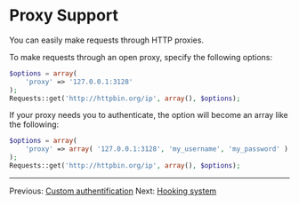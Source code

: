 Proxy Support
=============

You can easily make requests through HTTP proxies.

To make requests through an open proxy, specify the following options:

```php
$options = array(
	'proxy' => '127.0.0.1:3128'
);
Requests::get('http://httpbin.org/ip', array(), $options);
```

If your proxy needs you to authenticate, the option will become an array like
the following:

```php
$options = array(
	'proxy' => array( '127.0.0.1:3128', 'my_username', 'my_password' )
);
Requests::get('http://httpbin.org/ip', array(), $options);
```

***

Previous: [Custom authentification](https://github.com/WordPress/Requests/blob/master/docs/authentication-custom.md)
Next: [Hooking system](https://github.com/WordPress/Requests/blob/master/docs/hooks.md)